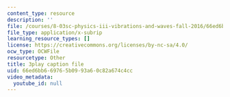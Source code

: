 ```yaml
---
content_type: resource
description: ''
file: /courses/8-03sc-physics-iii-vibrations-and-waves-fall-2016/66ed6bb669765b0993a60c82a674c4cc_jwh7LqjT4w0.vtt
file_type: application/x-subrip
learning_resource_types: []
license: https://creativecommons.org/licenses/by-nc-sa/4.0/
ocw_type: OCWFile
resourcetype: Other
title: 3play caption file
uid: 66ed6bb6-6976-5b09-93a6-0c82a674c4cc
video_metadata:
  youtube_id: null
---
```


